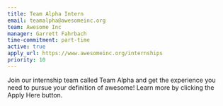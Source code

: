 ```yaml
---
title: Team Alpha Intern
email: teamalpha@awesomeinc.org
team: Awesome Inc
manager: Garrett Fahrbach
time-commitment: part-time
active: true
apply_url: https://www.awesomeinc.org/internships
priority: 10
---
```

Join our internship team called Team Alpha and get the experience you need to pursue your definition of awesome! Learn more by clicking the Apply Here button.

